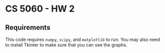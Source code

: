 # CS 5060 - HW 2

## Requirements

This code requires `numpy`, `scipy`, and `matplotlib` to run. You may also need to install Tkinter to make 
sure that you can see the graphs. 
